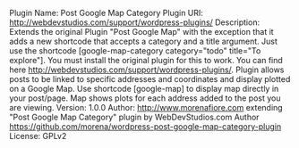 Plugin Name: Post Google Map Category
Plugin URI: http://webdevstudios.com/support/wordpress-plugins/
Description: Extends the original Plugin "Post Google Map" with the exception that it adds a new shortcode that accepts a category and a title argument. Just use the shortcode [google-map-category category="todo" title="To explore"]. You must install the original plugin for this to work. You can find here http://webdevstudios.com/support/wordpress-plugins/. Plugin allows posts to be linked to specific addresses and coordinates and display plotted on a Google Map.  Use shortcode [google-map] to display map directly in your post/page.  Map shows plots for each address added to the post you are viewing.
Version: 1.0.0
Author: http://www.morenafiore.com extending "Post Google Map Category" plugin by WebDevStudios.com
Author https://github.com/morena/wordpress-post-google-map-category-plugin
License: GPLv2
